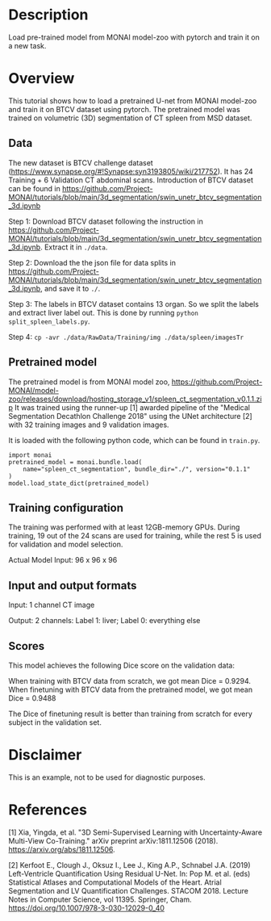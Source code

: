 # Description
Load pre-trained model from MONAI model-zoo with pytorch and train it on a new task.

# Overview
This tutorial shows how to load a pretrained U-net from MONAI model-zoo and train it on BTCV dataset using pytorch. The pretrained model was trained on volumetric (3D) segmentation of CT spleen from MSD dataset.

## Data
The new dataset is BTCV challenge dataset (https://www.synapse.org/#!Synapse:syn3193805/wiki/217752). It has 24 Training + 6 Validation CT abdominal scans.
Introduction of BTCV dataset can be found in https://github.com/Project-MONAI/tutorials/blob/main/3d_segmentation/swin_unetr_btcv_segmentation_3d.ipynb

Step 1: Download BTCV dataset following the instruction in https://github.com/Project-MONAI/tutorials/blob/main/3d_segmentation/swin_unetr_btcv_segmentation_3d.ipynb. Extract it in `./data`.

Step 2: Download the the json file for data splits in https://github.com/Project-MONAI/tutorials/blob/main/3d_segmentation/swin_unetr_btcv_segmentation_3d.ipynb, and save it to `./`.

Step 3: The labels in BTCV dataset contains 13 organ. So we split the labels and extract liver label out. This is done by running `python split_spleen_labels.py`.

Step 4: `cp -avr ./data/RawData/Training/img ./data/spleen/imagesTr`

## Pretrained model
The pretrained model is from MONAI model zoo,
 https://github.com/Project-MONAI/model-zoo/releases/download/hosting_storage_v1/spleen_ct_segmentation_v0.1.1.zip
It was trained using the runner-up [1] awarded pipeline of the "Medical Segmentation Decathlon Challenge 2018" using the UNet architecture [2] with 32 training images and 9 validation images.

It is loaded with the following python code, which can be found in `train.py`.
```
import monai
pretrained_model = monai.bundle.load(
    name="spleen_ct_segmentation", bundle_dir="./", version="0.1.1"
)
model.load_state_dict(pretrained_model)
```

## Training configuration
The training was performed with at least 12GB-memory GPUs.
During training, 19 out of the 24 scans are used for training, while the rest 5 is used for validation and model selection.

Actual Model Input: 96 x 96 x 96

## Input and output formats
Input: 1 channel CT image

Output: 2 channels: Label 1: liver; Label 0: everything else

## Scores
This model achieves the following Dice score on the validation data:

When training with BTCV data from scratch, we got mean Dice = 0.9294.
When finetuning with BTCV data from the pretrained model, we got mean Dice = 0.9488

The Dice of finetuning result is better than training from scratch for every subject in the validation set.


# Disclaimer
This is an example, not to be used for diagnostic purposes.

# References
[1] Xia, Yingda, et al. "3D Semi-Supervised Learning with Uncertainty-Aware Multi-View Co-Training." arXiv preprint arXiv:1811.12506 (2018). https://arxiv.org/abs/1811.12506.

[2] Kerfoot E., Clough J., Oksuz I., Lee J., King A.P., Schnabel J.A. (2019) Left-Ventricle Quantification Using Residual U-Net. In: Pop M. et al. (eds) Statistical Atlases and Computational Models of the Heart. Atrial Segmentation and LV Quantification Challenges. STACOM 2018. Lecture Notes in Computer Science, vol 11395. Springer, Cham. https://doi.org/10.1007/978-3-030-12029-0_40
